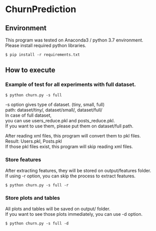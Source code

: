 # ChurnPrediction
## Environment
This program was tested on Anaconda3 / python 3.7 environment.<br>
Please install required python libraries.
``` console
$ pip install -r requirements.txt
```

## How to execute
### Example of test for all experiments with full dataset.
``` console
$ python churn.py -s full
```
-s option gives type of dataset. (tiny, small, full)<br>
path: dataset/tiny/, dataset/small/, dataset/full/ <br>
In case of full dataset,<br>
you can use users_reduce.pkl and posts_reduce.pkl.<br>
If you want to use them, please put them on dataset/full path.


After reading xml files, this program will convert them to pkl files.<br>
Result: Users.pkl, Posts.pkl<br>
If those pkl files exist, this program will skip reading xml files.

### Store features
After extracting features, they will be stored on output/features folder.<br>
If using -r option, you can skip the process to extract features.
``` console
$ python churn.py -s full -r
```

### Store plots and tables
All plots and tables will be saved on output/ folder.<br>
If you want to see those plots immediately, you can use -d option.
``` console
$ python churn.py -s full -d
```
